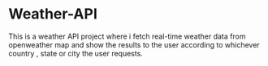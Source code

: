 # Weather-API
This is a weather API project where i fetch real-time weather data from openweather map and show the results to the user according to whichever country , state or city the user requests.
